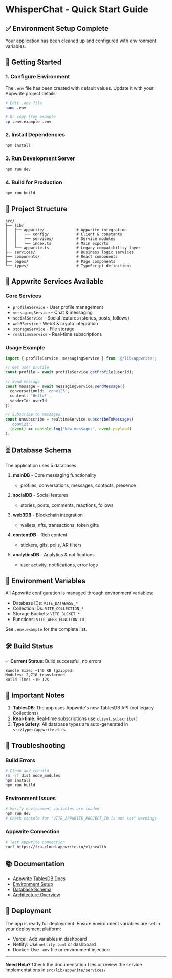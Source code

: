 # WhisperChat - Quick Start Guide

## ✅ Environment Setup Complete

Your application has been cleaned up and configured with environment variables.

## 🚀 Getting Started

### 1. Configure Environment

The `.env` file has been created with default values. Update it with your Appwrite project details:

```bash
# Edit .env file
nano .env

# Or copy from example
cp .env.example .env
```

### 2. Install Dependencies

```bash
npm install
```

### 3. Run Development Server

```bash
npm run dev
```

### 4. Build for Production

```bash
npm run build
```

## 📁 Project Structure

```
src/
├── lib/
│   ├── appwrite/              # Appwrite integration
│   │   ├── config/            # Client & constants
│   │   ├── services/          # Service modules
│   │   └── index.ts           # Main exports
│   └── appwrite.ts            # Legacy compatibility layer
├── services/                  # Business logic services
├── components/                # React components
├── pages/                     # Page components
└── types/                     # TypeScript definitions

```

## 🔧 Appwrite Services Available

### Core Services
- `profileService` - User profile management
- `messagingService` - Chat & messaging
- `socialService` - Social features (stories, posts, follows)
- `web3Service` - Web3 & crypto integration
- `storageService` - File storage
- `realtimeService` - Real-time subscriptions

### Usage Example

```typescript
import { profileService, messagingService } from '@/lib/appwrite';

// Get user profile
const profile = await profileService.getProfile(userId);

// Send message
const message = await messagingService.sendMessage({
  conversationId: 'conv123',
  content: 'Hello!',
  senderId: userId
});

// Subscribe to messages
const unsubscribe = realtimeService.subscribeToMessages(
  'conv123',
  (event) => console.log('New message:', event.payload)
);
```

## 🗄️ Database Schema

The application uses 5 databases:

1. **mainDB** - Core messaging functionality
   - profiles, conversations, messages, contacts, presence

2. **socialDB** - Social features
   - stories, posts, comments, reactions, follows

3. **web3DB** - Blockchain integration
   - wallets, nfts, transactions, token gifts

4. **contentDB** - Rich content
   - stickers, gifs, polls, AR filters

5. **analyticsDB** - Analytics & notifications
   - user activity, notifications, error logs

## 🔐 Environment Variables

All Appwrite configuration is managed through environment variables:

- Database IDs: `VITE_DATABASE_*`
- Collection IDs: `VITE_COLLECTION_*`
- Storage Buckets: `VITE_BUCKET_*`
- Functions: `VITE_WEB3_FUNCTION_ID`

See `.env.example` for the complete list.

## 🛠️ Build Status

✅ **Current Status**: Build successful, no errors

```
Bundle Size: ~140 KB (gzipped)
Modules: 2,718 transformed
Build Time: ~10-12s
```

## 📝 Important Notes

1. **TablesDB**: The app uses Appwrite's new TablesDB API (not legacy Collections)
2. **Real-time**: Real-time subscriptions use `client.subscribe()`
3. **Type Safety**: All database types are auto-generated in `src/types/appwrite.d.ts`

## 🐛 Troubleshooting

### Build Errors

```bash
# Clean and rebuild
rm -rf dist node_modules
npm install
npm run build
```

### Environment Issues

```bash
# Verify environment variables are loaded
npm run dev
# Check console for "VITE_APPWRITE_PROJECT_ID is not set" warnings
```

### Appwrite Connection

```bash
# Test Appwrite connection
curl https://fra.cloud.appwrite.io/v1/health
```

## 📚 Documentation

- [Appwrite TablesDB Docs](https://appwrite.io/docs/products/databases/tables)
- [Environment Setup](./ENV_MIGRATION_SUMMARY.md)
- [Database Schema](./DATABASE_SCHEMA.md)
- [Architecture Overview](./ARCHITECTURE.md)

## 🚢 Deployment

The app is ready for deployment. Ensure environment variables are set in your deployment platform:

- Vercel: Add variables in dashboard
- Netlify: Use `netlify.toml` or dashboard
- Docker: Use `.env` file or environment injection

---

**Need Help?** Check the documentation files or review the service implementations in `src/lib/appwrite/services/`
